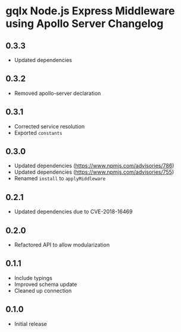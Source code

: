 # gqlx Node.js Express Middleware using Apollo Server Changelog

## 0.3.3

- Updated dependencies

## 0.3.2

- Removed apollo-server declaration

## 0.3.1

- Corrected service resolution
- Exported `constants`

## 0.3.0

- Updated dependencies (https://www.npmjs.com/advisories/786)
- Updated dependencies (https://www.npmjs.com/advisories/755)
- Renamed `install` to `applyMiddleware`

## 0.2.1

- Updated dependencies due to CVE-2018-16469

## 0.2.0

- Refactored API to allow modularization

## 0.1.1

- Include typings
- Improved schema update
- Cleaned up connection

## 0.1.0

- Initial release
